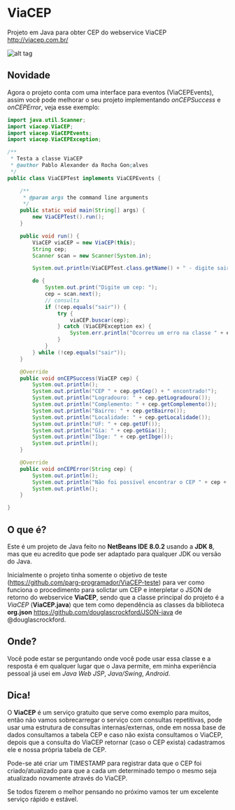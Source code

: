# ViaCEP
Projeto em Java para obter CEP do webservice ViaCEP
http://viacep.com.br/

![alt tag](https://cloud.githubusercontent.com/assets/15053271/10401225/fcf30d8c-6e93-11e5-8a5d-ca8dac30d93b.png)

## Novidade
Agora o projeto conta com uma interface para eventos (ViaCEPEvents), assim você pode melhorar o seu projeto implementando *onCEPSuccess* e *onCEPError*, veja esse exemplo:

```java
import java.util.Scanner;
import viacep.ViaCEP;
import viacep.ViaCEPEvents;
import viacep.ViaCEPException;

/**
 * Testa a classe ViaCEP
 * @author Pablo Alexander da Rocha Gonçalves
 */
public class ViaCEPTest implements ViaCEPEvents {

    /**
     * @param args the command line arguments
     */
    public static void main(String[] args) {
        new ViaCEPTest().run();
    }

    public void run() {
        ViaCEP viaCEP = new ViaCEP(this);
        String cep;
        Scanner scan = new Scanner(System.in);

        System.out.println(ViaCEPTest.class.getName() + " - digite sair para fechar o teste!");

        do {
            System.out.print("Digite um cep: ");
            cep = scan.next();
            // consulta
            if (!cep.equals("sair")) {
                try {
                    viaCEP.buscar(cep);
                } catch (ViaCEPException ex) {
                    System.err.println("Ocorreu um erro na classe " + ex.getClasse() + ": " + ex.getMessage());
                }
            }
        } while (!cep.equals("sair"));
    }

    @Override
    public void onCEPSuccess(ViaCEP cep) {
        System.out.println();
        System.out.println("CEP " + cep.getCep() + " encontrado!");
        System.out.println("Logradouro: " + cep.getLogradouro());
        System.out.println("Complemento: " + cep.getComplemento());
        System.out.println("Bairro: " + cep.getBairro());
        System.out.println("Localidade: " + cep.getLocalidade());
        System.out.println("UF: " + cep.getUf());
        System.out.println("Gia: " + cep.getGia());
        System.out.println("Ibge: " + cep.getIbge());
        System.out.println();
    }

    @Override
    public void onCEPError(String cep) {
        System.out.println();
        System.out.println("Não foi possível encontrar o CEP " + cep + "!");
        System.out.println();
    }

}
```

## O que é?
Este é um projeto de Java feito no **NetBeans IDE 8.0.2** usando a **JDK 8**, mas que eu acredito que pode ser adaptado para qualquer JDK ou versão do Java.

Inicialmente o projeto tinha somente o objetivo de teste (https://github.com/parg-programador/ViaCEP-teste) para ver como funciona o procedimento para solictar um CEP e interpletar o JSON de retorno do  webservice **ViaCEP**, sendo que a classe principal do projeto é a *ViaCEP* (**ViaCEP.java**) que tem como dependência as classes da biblioteca **org.json** https://github.com/douglascrockford/JSON-java de @douglascrockford.

## Onde?
Você pode estar se perguntando onde você pode usar essa classe e a resposta é em qualquer lugar que o Java permite, em minha experiência pessoal já usei em *Java Web JSP*, *Java/Swing*, *Android*.

## Dica!
O **ViaCEP** é um serviço gratuito que serve como exemplo para muitos, então não vamos sobrecarregar o serviço com consultas repetitivas, pode usar uma estrutura de consultas internas/externas, onde em nossa base de dados consultamos a tabela CEP e caso não exista consultamos o ViaCEP, depois que a consulta do ViaCEP retornar (caso o CEP exista) cadastramos ele e nossa própria tabela de CEP.

Pode-se até criar um TIMESTAMP para registrar data que o CEP foi criado/atualizado para que a cada um determinado tempo o mesmo seja atualizado novamente através do ViaCEP.

Se todos fizerem o melhor pensando no próximo vamos ter um excelente serviço rápido e estável.
